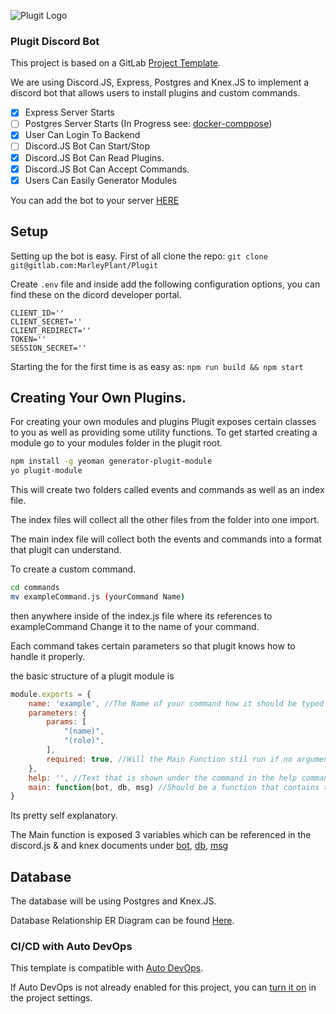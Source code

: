 ![Plugit Logo](https://gitlab.com/plugitdev/plugit/-/raw/master/public/logo.png)
### Plugit Discord Bot 
This project is based on a GitLab [Project Template](https://docs.gitlab.com/ee/gitlab-basics/create-project.html).


We are using Discord.JS, Express, Postgres and Knex.JS to implement a discord bot that allows users to install plugins and custom commands.

- [x] Express Server Starts
- [ ] Postgres Server Starts (In Progress see: [docker-comppose](https://gitlab.com/plugitdev/plugit/-/tree/docker-compose))
- [x] User Can Login To Backend
- [ ] Discord.JS Bot Can Start/Stop
- [x] Discord.JS Bot Can Read Plugins.
- [x] Discord.JS Bot Can Accept Commands.
- [x] Users Can Easily Generator Modules

You can add the bot to your server [HERE](https://discord.com/oauth2/authorize?client_id=355715029296742403&scope=bot&permissions=8)

## Setup
Setting up the bot is easy. First of all clone the repo:
`git clone git@gitlab.com:MarleyPlant/Plugit`

Create `.env` file and inside add the following configuration options, you can find these on the dicord developer portal.
```
CLIENT_ID=''
CLIENT_SECRET=''
CLIENT_REDIRECT=''
TOKEN=''
SESSION_SECRET=''
```

Starting the for the first time is as easy as:
`npm run build && npm start`

## Creating Your Own Plugins.
For creating your own modules and plugins Plugit exposes certain classes to you as well as providing some utility functions.
To get started creating a module go to your modules folder in the plugit root.

```bash
npm install -g yeoman generator-plugit-module
yo plugit-module
```
This will create two folders called events and commands as well as an index file.

The index files will collect all the other files from the folder into one import.

The main index file will collect both the events and commands into a format that plugit can understand.

To create a custom command.

```bash
cd commands
mv exampleCommand.js (yourCommand Name)
```

then anywhere inside of the index.js file where its references to exampleCommand Change it to the name of your command.

Each command takes certain parameters so that plugit knows how to handle it properly.

the basic structure of a plugit module is


```js
module.exports = {
    name: 'example', //The Name of your command how it should be typed into the discord chat - the prefix.
    parameters: {
        params: [
            "(name)",
            "(role)",
        ],
        required: true, //Will the Main Function stil run if no arguments are supplied?
    },
    help: '', //Text that is shown under the command in the help command.
    main: function(bot, db, msg) //Should be a function that contains the bulk of your code. See below for examples.
}
```
Its pretty self explanatory.


The Main function is exposed 3 variables which can be referenced in the discord.js & and knex documents under [bot](https://discord.js.org/#/docs/main/stable/class/Client), [db](http://knexjs.org/#Builder), [msg](https://discord.js.org/#/docs/main/stable/class/Message)

## Database
The database will be using Postgres and Knex.JS.


Database Relationship ER Diagram can be found [Here](https://app.lucidchart.com/invitations/accept/af12fac3-fb13-435f-a70c-f407b0b7a554).


### CI/CD with Auto DevOps

This template is compatible with [Auto DevOps](https://docs.gitlab.com/ee/topics/autodevops/).

If Auto DevOps is not already enabled for this project, you can [turn it on](https://docs.gitlab.com/ee/topics/autodevops/#enabling-auto-devops) in the project settings.
